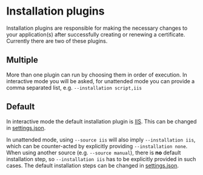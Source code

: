 ---
---
# Installation plugins
Installation plugins are responsible for making the necessary changes to your 
application(s) after successfully creating or renewing a certificate. Currently 
there are two of these plugins.

## Multiple
More than one plugin can run by choosing them in order of execution. In interactive 
mode you will be asked, for unattended mode you can provide a comma separated list, 
e.g. `--installation script,iis`

## Default
In interactive mode the default installation plugin is [IIS](/reference/plugins/installation/iis). 
This can be changed in [settings.json](/reference/settings).  

In unattended mode, using `--source iis` will also imply `--installation iis`, which
can be counter-acted by explicitly providing `--installation none`. When using another
source (e.g. `--source manual`), there is **no** default installation step, 
so `--installation iis` has to be explicitly provided in such cases. The default 
installation steps can be changed in [settings.json](/reference/settings).